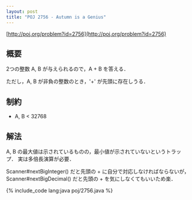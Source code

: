 ```yaml
---
layout: post
title: "POJ 2756 - Autumn is a Genius"
---
```

[http://poj.org/problem?id=2756](http://poj.org/problem?id=2756)

## 概要
2つの整数 A, B が与えられるので，A + B を答える．

ただし，A, B が非負の整数のとき，'+' が先頭に存在しうる．

## 制約
- A, B < 32768

## 解法
A, B の最大値は示されているものの，最小値が示されていないというトラップ．
実は多倍長演算が必要．

Scanner#nextBigInteger() だと先頭の + に自分で対応しなければならないが，Scanner#nextBigDecimal() だと先頭の + を気にしなくてもいいため楽．

{% include_code lang:java poj/2756.java %}
